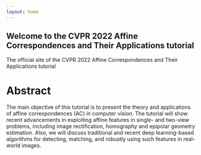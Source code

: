 ```yaml
---
layout: home
---
```


## Welcome to the CVPR 2022 Affine Correspondences and Their Applications tutorial

The official site of the CVPR 2022 Affine Correspondences and Their Applications tutorial

# Abstract

The main objective of this tutorial is to present the theory and applications of affine correspondences (AC) in computer vision. The tutorial will show recent advancements in exploiting affine features in single- and two-view problems, including image rectification, homography and epipolar geometry estimation. Also, we will discuss traditional and recent deep learning-based algorithms for detecting, matching, and robustly using such features in real-world images. 